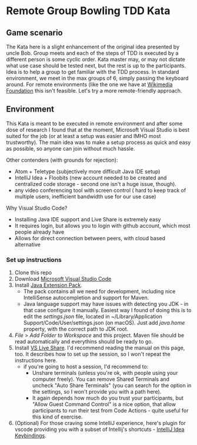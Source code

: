 # Remote Group Bowling TDD Kata
## Game scenario
The Kata here is a slight enhancement of the original idea presented by uncle Bob. Group meets and each of the steps of TDD is executed 
by a different person is some cyclic order. Kata master may, or may not dictate what use case should be tested next, but the rest
is up to the participants. Idea is to help a group to get familiar with the TDD process. 
In standard environment, we meet in the max groups of 6, simply passing the keyboard around. For remote environments 
(like the one we have at [Wikimedia Foundation](https://wikimediafoundation.org/) this isn't feasible. Let's try a more remote-friendly approach.

## Environment
This Kata is meant to be executed in remote environment and after some dose of research 
I found that at the moment, Microsoft Visual Studio is best suited for the job 
(or at least a setup was easier and IMHO most trustworthy). The main idea was to make a setup process
as quick and easy as possible, so anyone can join without much hassle.


Other contenders (with grounds for rejection):
* Atom + Teletype (subjectively more difficult Java IDE setup)
* IntelliJ Idea + Floobits (new account needed to be created and centralized code storage - second one isn't a huge issue, though).
* any video conferencing tool with screen control ( hard to keep track of multiple users, inefficient bandwidth use for our use case)


Why Visual Studio Code? 
* Installing Java IDE support and Live Share is extremely easy
* It requires login, but allows you to login with github account, which most people already have
* Allows for direct connection between peers, with cloud based alternative

### Set up instructions
1. Clone this repo
1. Download [Microsoft Visual Studio Code](https://code.visualstudio.com/download)
1. Install [Java Extension Pack](https://marketplace.visualstudio.com/items?itemName=vscjava.vscode-java-pack).
    * The pack contains all we need for development, including nice IntelliSense autocompletion and support for Maven.
    * Java language support may have issues with detecting you JDK - in that case configure it manually. Easiest way I found of doing this
  is to edit the *settings.json* file, located in ~/Library/Application Support/Code/User/settings.json (on macOS). Just add *java.home*
  property, with the correct path to JDK root.
1. *File* > *Add Folder to Workspace* and this project. Maven file should be read automatically and everythins should be ready to go.
1. Install [VS Live Share](https://marketplace.visualstudio.com/items?itemName=MS-vsliveshare.vsliveshare). I'd recommend reading the manual on this page, too. 
It describes how to set up the session, so I won't repeat the instructions here.
    * if you're going to host a session, I'd recommend to:
      * Unshare terminals (unless you're ok, with people using your computer freely). You can remove Shared Terminals and uncheck "Auto Share Terminals"
    (you can search for the option in the settings, so I won't provide you with a path here).
      * It again depends how much do you trust your participants, but "Allow Guest Command Control" is a nice option, that allow participants
    to run their test from Code Actions - quite useful for this kind of exercise.
1. (Optional) For those craving some IntelliJ experience, here's plugin for vscode providing you with a subset of Intellij's shortcuts - [IntelliJ Idea Keybindings](https://marketplace.visualstudio.com/items?itemName=k--kato.intellij-idea-keybindings).
